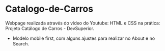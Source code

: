 # Catalogo-de-Carros

Webpage realizada através do vídeo do Youtube: HTML e CSS na prática: Projeto Catálogo de Carros - DevSuperior.



* Modelo mobile first, com alguns ajustes para realizar no About e no Search.
